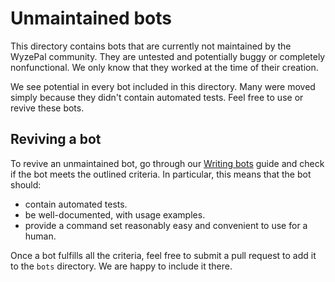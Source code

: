 # Unmaintained bots

This directory contains bots that are currently not maintained by the WyzePal
community. They are untested and potentially buggy or completely nonfunctional.
We only know that they worked at the time of their creation.

We see potential in every bot included in this directory. Many were moved simply
because they didn't contain automated tests. Feel free to use or revive
these bots.

## Reviving a bot

To revive an unmaintained bot, go through our [Writing bots](
https://chat.wyzepal.com/api/writing-bots) guide and check if
the bot meets the outlined criteria.
In particular, this means that the bot should:
* contain automated tests.
* be well-documented, with usage examples.
* provide a command set reasonably easy and convenient to use for a human.

Once a bot fulfills all the criteria, feel free to submit a pull request to add it
to the `bots` directory. We are happy to include it there.
